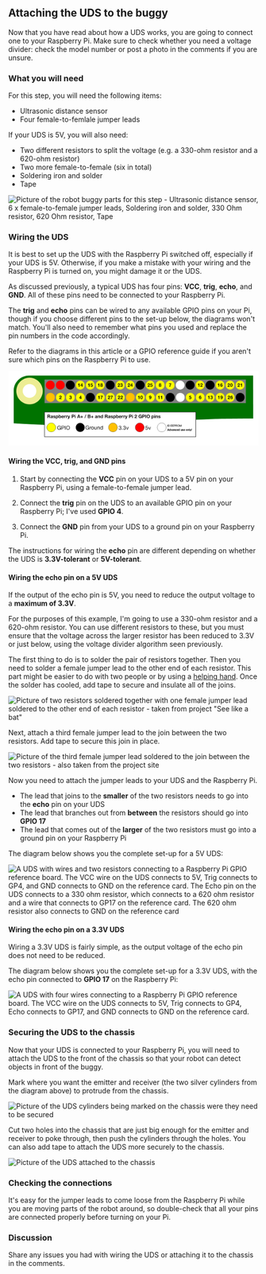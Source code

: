 [comment]: # (
Is this step open? Y/N
If so, short description of this step:
Related links:
Related files:
)

## Attaching the UDS to the buggy

Now that you have read about how a UDS works, you are going to connect one to your Raspberry Pi. Make sure to check whether you need a voltage divider: check the model number or post a photo in the comments if you are unsure.

### What you will need

For this step, you will need the following items:

+ Ultrasonic distance sensor
+ Four female-to-femlale jumper leads

If your UDS is 5V, you will also need:

+ Two different resistors to split the voltage (e.g. a 330-ohm resistor and a 620-ohm resistor)
+ Two more female-to-female (six in total)
+ Soldering iron and solder
+ Tape

![Picture of the robot buggy parts for this step - Ultrasonic distance sensor, 6 x female-to-female jumper leads, Soldering iron and solder, 330 Ohm resistor, 620 Ohm resistor, Tape](https://rpf-futurelearn.s3-eu-west-1.amazonaws.com/Robotics+-+Robot+Buggy/Photographs/2_7-parts-for-the-UDS.jpg)

### Wiring the UDS

It is best to set up the UDS with the Raspberry Pi switched off, especially if your UDS is 5V. Otherwise, if you make a mistake with your wiring and the Raspberry Pi is turned on, you might damage it or the UDS.

As discussed previously, a typical UDS has four pins: **VCC**, **trig**, **echo**, and **GND**. All of these pins need to be connected to your Raspberry Pi.

The **trig** and **echo** pins can be wired to any available GPIO pins on your Pi, though if you choose different pins to the set-up below, the diagrams won't match. You'll also need to remember what pins you used and replace the pin numbers in the code accordingly.

Refer to the diagrams in this article or a GPIO reference guide if you aren't sure which pins on the Raspberry Pi to use.

![The layout of the GPIO pins on a 40-pin Raspberry Pi using GPIO numbering, which can be used as a reference guide](images/1_4-gpio-numbers-raspberry-pi-40-pin-header.png)

#### Wiring the VCC, trig, and GND pins

1. Start by connecting the **VCC** pin on your UDS to a 5V pin on your Raspberry Pi, using a female-to-female jumper lead.

2. Connect the **trig** pin on the UDS to an available GPIO pin on your Raspberry Pi; I've used **GPIO 4**.

3. Connect the **GND** pin from your UDS to a ground pin on your Raspberry Pi.

The instructions for wiring the **echo** pin are different depending on whether the UDS is **3.3V-tolerant** or **5V-tolerant**.

#### Wiring the echo pin on a 5V UDS

If the output of the echo pin is 5V, you need to reduce the output voltage to a **maximum of 3.3V**.

For the purposes of this example, I'm going to use a 330-ohm resistor and a 620-ohm resistor. You can use different resistors to these, but you must ensure that the voltage across the larger resistor has been reduced to 3.3V or just below, using the voltage divider algorithm seen previously.

The first thing to do is to solder the pair of resistors together. Then you need to solder a female jumper lead to the other end of each resistor. This part might be easier to do with two people or by using a [helping hand](https://www.instructables.com/id/How-to-Make-a-Helping-Hands-for-Soldering-at-Home-/). Once the solder has cooled, add tape to secure and insulate all of the joins.

![Picture of two resistors soldered together with one female jumper lead soldered to the other end of each resistor - taken from project "See like a bat"](https://rpf-futurelearn.s3-eu-west-1.amazonaws.com/Robotics+-+Robot+Buggy/Photographs/2_7-resistors-and-jumper-leads-soldered-together.jpg)

Next, attach a third female jumper lead to the join between the two resistors. Add tape to secure this join in place.

![Picture of the third female jumper lead soldered to the join between the two resistors - also taken from the project site](https://rpf-futurelearn.s3-eu-west-1.amazonaws.com/Robotics+-+Robot+Buggy/Photographs/2_7-third-jumper-lead-soldered-to-resistors.jpg)

Now you need to attach the jumper leads to your UDS and the Raspberry Pi.

+ The lead that joins to the **smaller** of the two resistors needs to go into the **echo** pin on your UDS
+ The lead that branches out from **between** the resistors should go into **GPIO 17**
+ The lead that comes out of the **larger** of the two resistors must go into a ground pin on your Raspberry Pi

The diagram below shows you the complete set-up for a 5V UDS:

![A UDS with wires and two resistors connecting to a Raspberry Pi GPIO reference board. The VCC wire on the UDS connects to 5V, Trig connects to GP4, and GND connects to GND on the reference card. The Echo pin on the UDS connects to a 330 ohm resistor, which connects to a 620 ohm resistor and a wire that connects to GP17 on the reference card. The 620 ohm resistor also connects to GND on the reference card](https://rpf-futurelearn.s3-eu-west-1.amazonaws.com/Robotics+-+Robot+Buggy/Illustration/29-2_7-wiring-5V-UDS-diagram.png)

#### Wiring the echo pin on a 3.3V UDS

Wiring a 3.3V UDS is fairly simple, as the output voltage of the echo pin does not need to be reduced.

The diagram below shows you the complete set-up for a 3.3V UDS, with the echo pin connected to **GPIO 17** on the Raspberry Pi:

![A UDS with four wires connecting to a Raspberry Pi GPIO reference board. The VCC wire on the UDS connects to 5V, Trig connects to GP4, Echo connects to GP17, and GND connects to GND on the reference card.](https://rpf-futurelearn.s3-eu-west-1.amazonaws.com/Robotics+-+Robot+Buggy/Illustration/28-2_7-wiring-3V3-UDS-diagram.png)

### Securing the UDS to the chassis

Now that your UDS is connected to your Raspberry Pi, you will need to attach the UDS to the front of the chassis so that your robot can detect objects in front of the buggy.  

Mark where you want the emitter and receiver (the two silver cylinders from the diagram above) to protrude from the chassis.

![Picture of the UDS cylinders being marked on the chassis were they need to be secured](https://rpf-futurelearn.s3-eu-west-1.amazonaws.com/Robotics+-+Robot+Buggy/Photographs/2_7-marking-UDS-on-the-chassis.jpg)

Cut two holes into the chassis that are just big enough for the emitter and receiver to poke through, then push the cylinders through the holes. You can also add tape to attach the UDS more securely to the chassis.

![Picture of the UDS attached to the chassis](https://rpf-futurelearn.s3-eu-west-1.amazonaws.com/Robotics+-+Robot+Buggy/Photographs/2_7-UDS-attached-to-chassis.jpg)

### Checking the connections

It's easy for the jumper leads to come loose from the Raspberry Pi while you are moving parts of the robot around, so double-check that all your pins are connected properly before turning on your Pi.

### Discussion

Share any issues you had with wiring the UDS or attaching it to the chassis in the comments.
